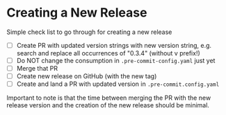 # Creating a New Release

Simple check list to go through for creating a new release

- [ ] Create PR with updated version strings with new version string, e.g.
      search and replace all occurrences of "0.3.4" (without v prefix!)
- [ ] Do NOT change the consumption in `.pre-commit-config.yaml` just yet
- [ ] Merge that PR
- [ ] Create new release on GitHub (with the new tag)
- [ ] Create and land a PR with updated version in `.pre-commit.config.yaml`

Important to note is that the time between merging the PR with the new release
version and the creation of the new release should be minimal.
